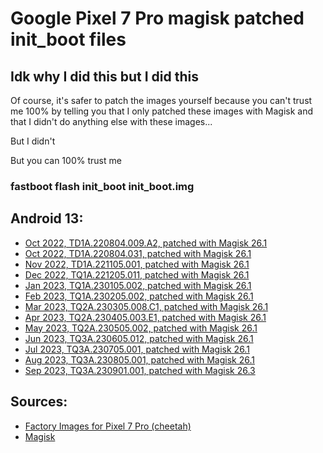 # Google Pixel 7 Pro magisk patched init_boot files

## Idk why I did this but I did this
Of course, it's safer to patch the images yourself because you can't trust me 100% by telling you that I only patched these images with Magisk and that I didn't do anything else with these images...

But I didn't

But you can 100% trust me

### fastboot flash init_boot init_boot.img


## Android 13:

- [Oct 2022, TD1A.220804.009.A2, patched with Magisk 26.1](https://github.com/Traaanaelle/P7P_Magisk_init_boot/raw/main/22_10_TD1A.220804.009.A2_26100.img)
- [Oct 2022, TD1A.220804.031, patched with Magisk 26.1](https://github.com/Traaanaelle/P7P_Magisk_init_boot/raw/main/22_10_TD1A.220804.031_26100.img)
- [Nov 2022, TD1A.221105.001, patched with Magisk 26.1](https://github.com/Traaanaelle/P7P_Magisk_init_boot/raw/main/22_11_TD1A.221105.001_26100.img)
- [Dec 2022, TQ1A.221205.011, patched with Magisk 26.1](https://github.com/Traaanaelle/P7P_Magisk_init_boot/raw/main/22_12_TQ1A.221205.011_26100.img)
- [Jan 2023, TQ1A.230105.002, patched with Magisk 26.1](https://github.com/Traaanaelle/P7P_Magisk_init_boot/raw/main/23_01_TQ1A.230105.002_26100.img)
- [Feb 2023, TQ1A.230205.002, patched with Magisk 26.1](https://github.com/Traaanaelle/P7P_Magisk_init_boot/raw/main/23_02_TQ1A.230205.002_26100.img)
- [Mar 2023, TQ2A.230305.008.C1, patched with Magisk 26.1](https://github.com/Traaanaelle/P7P_Magisk_init_boot/raw/main/23_03_TQ2A.230305.008.C1_26100.img)
- [Apr 2023, TQ2A.230405.003.E1, patched with Magisk 26.1](https://github.com/Traaanaelle/P7P_Magisk_init_boot/raw/main/23_04_TQ2A.230405.003.E1_26100.img)
- [May 2023, TQ2A.230505.002, patched with Magisk 26.1](https://github.com/Traaanaelle/P7P_Magisk_init_boot/raw/main/23_05_TQ2A.230505.002_26100.img)
- [Jun 2023, TQ3A.230605.012, patched with Magisk 26.1](https://github.com/Traaanaelle/P7P_Magisk_init_boot/raw/main/23_06_TQ3A.230605.012_26100.img)
- [Jul 2023, TQ3A.230705.001, patched with Magisk 26.1](https://github.com/Traaanaelle/P7P_Magisk_init_boot/raw/main/23_07_TQ3A.230705.001_26100.img)
- [Aug 2023, TQ3A.230805.001, patched with Magisk 26.1](https://github.com/Traaanaelle/P7P_Magisk_init_boot/raw/main/23_08_TQ3A.230805.001_26100.img)
- [Sep 2023, TQ3A.230901.001, patched with Magisk 26.3](https://github.com/Traaanaelle/P7P_Magisk_init_boot/raw/main/23_09_TQ3A.230901.001_26300.img)


## Sources:

- [Factory Images for Pixel 7 Pro (cheetah)](https://developers.google.com/android/images#cheetah)
- [Magisk](https://github.com/topjohnwu/Magisk)

